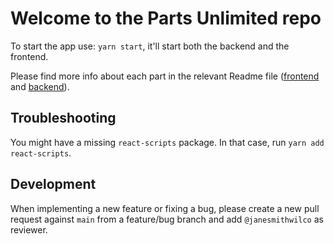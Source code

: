 # Welcome to the Parts Unlimited repo

To start the app use: `yarn start`, it'll start both the backend and the frontend.

Please find more info about each part in the relevant Readme file ([frontend](frontend/readme.md) and [backend](backend/README.md)).

## Troubleshooting
You might have a missing `react-scripts` package. In that case, run `yarn add react-scripts`.

## Development

When implementing a new feature or fixing a bug, please create a new pull request against `main` from a feature/bug branch and add `@janesmithwilco` as reviewer.
